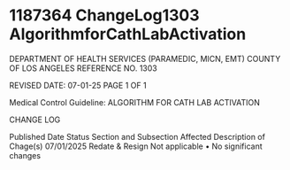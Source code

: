 # 1187364 ChangeLog1303 AlgorithmforCathLabActivation

DEPARTMENT OF HEALTH SERVICES (PARAMEDIC, MICN, EMT) 
COUNTY OF LOS ANGELES REFERENCE NO. 1303 
 
 
REVISED DATE: 07-01-25                                                              PAGE 1 OF 1 
 
Medical Control Guideline: ALGORITHM FOR CATH LAB ACTIVATION 
 
CHANGE LOG 
 
Published 
Date 
Status Section and 
Subsection Affected 
Description of Chage(s) 
07/01/2025 Redate & 
Resign 
Not applicable 
• No significant changes
